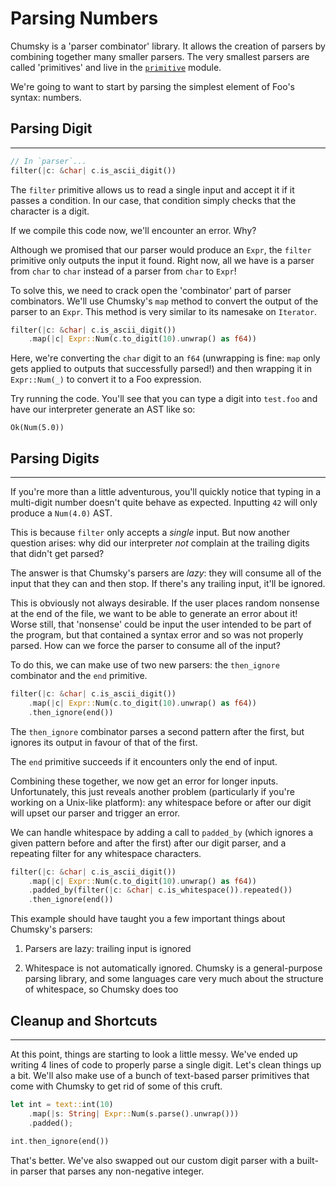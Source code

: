# Parsing Numbers

Chumsky is a 'parser combinator' library. It allows the creation of parsers by combining together many smaller
parsers. The very smallest parsers are called 'primitives' and live in the
[`primitive`](https://docs.rs/chumsky/latest/chumsky/primitive/index.html) module.

We're going to want to start by parsing the simplest element of Foo's syntax: numbers.

## Parsing Digit
<hr>

```rust
// In `parser`...
filter(|c: &char| c.is_ascii_digit())
```

The `filter` primitive allows us to read a single input and accept it if it passes a condition. In our case,
that condition simply checks that the character is a digit.

If we compile this code now, we'll encounter an error. Why?

Although we promised that our parser would produce an `Expr`, the `filter` primitive only outputs the input
it found. Right now, all we have is a parser from `char` to `char` instead of a parser from `char` to `Expr`!

To solve this, we need to crack open the 'combinator' part of parser combinators. We'll use Chumsky's `map`
method to convert the output of the parser to an `Expr`. This method is very similar to its namesake on
`Iterator`.

```rust
filter(|c: &char| c.is_ascii_digit())
    .map(|c| Expr::Num(c.to_digit(10).unwrap() as f64))
```

Here, we're converting the `char` digit to an `f64` (unwrapping is fine: `map` only gets applied to outputs
that successfully parsed!) and then wrapping it in `Expr::Num(_)` to convert it to a Foo expression.

Try running the code. You'll see that you can type a digit into `test.foo` and have our interpreter generate
an AST like so:

```
Ok(Num(5.0))
```

## Parsing Digit*s*
<hr>

If you're more than a little adventurous, you'll quickly notice that typing in a multi-digit number doesn't
quite behave as expected. Inputting `42` will only produce a `Num(4.0)` AST.

This is because `filter` only accepts a *single* input. But now another question arises: why did our interpreter
*not* complain at the trailing digits that didn't get parsed?

The answer is that Chumsky's parsers are *lazy*: they will consume all of the input that they can and then stop.
If there's any trailing input, it'll be ignored.

This is obviously not always desirable. If the user places random nonsense at the end of the file, we want to be
able to generate an error about it! Worse still, that 'nonsense' could be input the user intended to be part of
the program, but that contained a syntax error and so was not properly parsed. How can we force the parser to consume
all of the input?

To do this, we can make use of two new parsers: the `then_ignore` combinator and the `end` primitive.

```rust
filter(|c: &char| c.is_ascii_digit())
    .map(|c| Expr::Num(c.to_digit(10).unwrap() as f64))
    .then_ignore(end())
```

The `then_ignore` combinator parses a second pattern after the first, but ignores its output in favour of that of the
first.

The `end` primitive succeeds if it encounters only the end of input.

Combining these together, we now get an error for longer inputs. Unfortunately, this just reveals another problem
(particularly if you're working on a Unix-like platform): any whitespace before or after our digit will upset our
parser and trigger an error.

We can handle whitespace by adding a call to `padded_by` (which ignores a given pattern before and after the first)
after our digit parser, and a repeating filter for any whitespace characters.

```rust
filter(|c: &char| c.is_ascii_digit())
    .map(|c| Expr::Num(c.to_digit(10).unwrap() as f64))
    .padded_by(filter(|c: &char| c.is_whitespace()).repeated())
    .then_ignore(end())
```

This example should have taught you a few important things about Chumsky's parsers:

1. Parsers are lazy: trailing input is ignored

2. Whitespace is not automatically ignored. Chumsky is a general-purpose parsing library, and some languages care very
   much about the structure of whitespace, so Chumsky does too

## Cleanup and Shortcuts
<hr>

At this point, things are starting to look a little messy. We've ended up writing 4 lines of code to properly parse a
single digit. Let's clean things up a bit. We'll also make use of a bunch of text-based parser primitives that
come with Chumsky to get rid of some of this cruft.

```rust
let int = text::int(10)
    .map(|s: String| Expr::Num(s.parse().unwrap()))
    .padded();

int.then_ignore(end())
```

That's better. We've also swapped out our custom digit parser with a built-in parser that parses any non-negative
integer.

